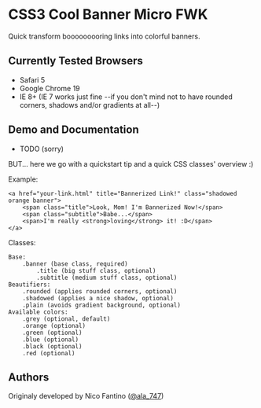 # CSS3 Cool Banner Micro FWK

Quick transform booooooooring links into colorful banners.

## Currently Tested Browsers

- Safari 5
- Google Chrome 19
- IE 8+ (IE 7 works just fine --if you don't mind not to have rounded corners, shadows and/or gradients at all--)

## Demo and Documentation

- TODO (sorry)

BUT... here we go with a quickstart tip and a quick CSS classes' overview :)

Example:

    <a href="your-link.html" title="Bannerized Link!" class="shadowed orange banner">
        <span class="title">Look, Mom! I'm Bannerized Now!</span>
        <span class="subtitle">Babe...</span>
        <span>I'm really <strong>loving</strong> it! :D</span>
    </a>

Classes:

    Base:
        .banner (base class, required)
            .title (big stuff class, optional)
            .subtitle (medium stuff class, optional)
    Beautifiers:
        .rounded (applies rounded corners, optional)
        .shadowed (applies a nice shadow, optional)
        .plain (avoids gradient background, optional)
    Available colors:
        .grey (optional, default)
        .orange (optional)
        .green (optional)
        .blue (optional)
        .black (optional)
        .red (optional)


## Authors

Originaly developed by Nico Fantino ([@ala_747](http://twitter.com/ala_747/))